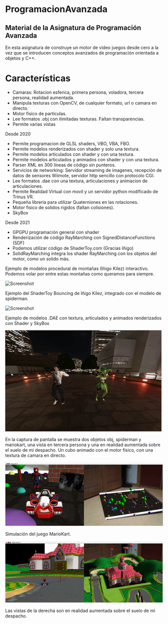 # ProgramacionAvanzada
## Material de la Asignatura de Programación Avanzada
En esta asignatura de construye un motor de video juegos desde cero a la vez que se introducen conceptos avanzados de programación orientada a objetos y C++.

# Características
* Camaras: Rotacion esferica, primera persona, voladora, tercera persona, realidad aumentada.
* Manipula texturas con OpenCV, de cualquier formato, url o camara en directo.
* Motor fisico de particulas.
* Lee formatos .obj con ilimitadas texturas. Faltan transparencias.
* Permite varias vistas

Desde 2020

* Permite programacion de GLSL shaders, VBO, VBA, FBO.
* Permite modelos renderizados con shader y solo una textura.
* Permite modelos articulados con shader y con una textura.
* Permite modelos articulados y animados con shader y con una textura.
* Parser XML en 300 líneas de código sin punteros.
* Servicios de networking: Servidor streaming de imagenes, recepción de datos de sensores Wiimote, servidor http sencillo con protocolo CGI.
* Lee formatos .dae con una textura, articulaciones y animacion de articulaciones.
* Permite Realidad Virtual con movil y un servidor python modificado de Trinus VR. 
* Pequeña librería para utilizar Quaterniones en las rotaciones.
* Motor fisico de solidos rigidos (faltan colisiones).
* SkyBox

Desde 2021
* GPGPU programación general con shader
* Renderización de código RayMarching con SignedDistanceFunctions (SDF)
* Podemos utilizar código de ShaderToy.com (Gracias Iñigo)
* SolidRayMarching integra los shader RayMarching con los objetos del motor, como un solido más.

Ejemplo de modelos procedural de montañas (Iñigo Kilez) interactivo. 
Podemos volar por entre estas montañas como queramos para siempre.

![Screenshot](mountain_fly.gif)

Ejemplo del ShaderToy Bouncing de Iñigo Kilez, integrado con el modelo de spiderman.

![Screenshot](bouncing.gif)

Ejemplo de modelos .DAE con textura, articulados y animados renderizados con Shader y SkyBox

![Screenshot](zombie_chiken.gif)

En la captura de pantalla se muestra dos objetos obj, spiderman y mariokart, una vista en tercera persona y una en realidad aumentada sobre el suelo de mi despacho. Un cubo animado con el motor físico, con una textura de camara en directo.

![Screenshot](Screenshot_from_2018-12-10_18-58-44.png)

Simulación del juego MarioKart. 

![Screenshot](MarioCarPA.png)

Las vistas de la derecha son en realidad aumentada sobre el suelo de mi despacho.


